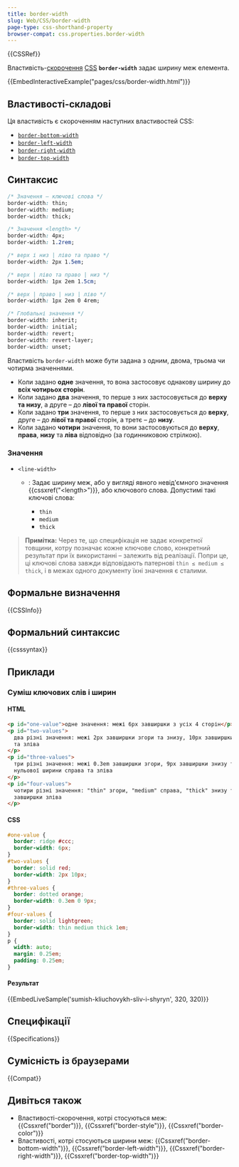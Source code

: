 ```yaml
---
title: border-width
slug: Web/CSS/border-width
page-type: css-shorthand-property
browser-compat: css.properties.border-width
---
```


{{CSSRef}}

Властивість-[скорочення](/uk/docs/Web/CSS/Shorthand_properties) [CSS](/uk/docs/Web/CSS) **`border-width`** задає ширину меж елемента.

{{EmbedInteractiveExample("pages/css/border-width.html")}}

## Властивості-складові

Ця властивість є скороченням наступних властивостей CSS:

- [`border-bottom-width`](/uk/docs/Web/CSS/border-bottom-width)
- [`border-left-width`](/uk/docs/Web/CSS/border-left-width)
- [`border-right-width`](/uk/docs/Web/CSS/border-right-width)
- [`border-top-width`](/uk/docs/Web/CSS/border-top-width)

## Синтаксис

```css
/* Значення – ключові слова */
border-width: thin;
border-width: medium;
border-width: thick;

/* Значення <length> */
border-width: 4px;
border-width: 1.2rem;

/* верх і низ | ліво та право */
border-width: 2px 1.5em;

/* верх | ліво та право | низ */
border-width: 1px 2em 1.5cm;

/* верх | право | низ | ліво */
border-width: 1px 2em 0 4rem;

/* Глобальні значення */
border-width: inherit;
border-width: initial;
border-width: revert;
border-width: revert-layer;
border-width: unset;
```

Властивість `border-width` може бути задана з одним, двома, трьома чи чотирма значеннями.

- Коли задано **одне** значення, то вона застосовує однакову ширину до **всіх чотирьох сторін**.
- Коли задано **два** значення, то перше з них застосовується до **верху та низу**, а друге – до **лівої та правої** сторін.
- Коли задано **три** значення, то перше з них застосовується до **верху**, друге – до **лівої та правої** сторін, а третє – до **низу**.
- Коли задано **чотири** значення, то вони застосовуються до **верху**, **права**, **низу** та **ліва** відповідно (за годинниковою стрілкою).

### Значення

- `<line-width>`

  - : Задає ширину меж, або у вигляді явного невід'ємного значення {{cssxref("&lt;length&gt;")}}, або ключового слова. Допустимі такі ключові слова:

    - `thin`
    - `medium`
    - `thick`

> **Примітка:** Через те, що специфікація не задає конкретної товщини, котру позначає кожне ключове слово, конкретний результат при їх використанні – залежить від реалізації. Попри це, ці ключові слова завжди відповідають патернові `thin ≤ medium ≤ thick`, і в межах одного документу їхні значення є сталими.

## Формальне визначення

{{CSSInfo}}

## Формальний синтаксис

{{csssyntax}}

## Приклади

### Суміш ключових слів і ширин

#### HTML

```html
<p id="one-value">одне значення: межі 6px завширшки з усіх 4 сторін</p>
<p id="two-values">
  два різні значення: межі 2px завширшки згори та знизу, 10px завширшки справа
  та зліва
</p>
<p id="three-values">
  три різні значення: межі 0.3em завширшки згори, 9px завширшки знизу та
  нульової ширини справа та зліва
</p>
<p id="four-values">
  чотири різні значення: "thin" згори, "medium" справа, "thick" знизу та 1em
  завширшки зліва
</p>
```

#### CSS

```css
#one-value {
  border: ridge #ccc;
  border-width: 6px;
}
#two-values {
  border: solid red;
  border-width: 2px 10px;
}
#three-values {
  border: dotted orange;
  border-width: 0.3em 0 9px;
}
#four-values {
  border: solid lightgreen;
  border-width: thin medium thick 1em;
}
p {
  width: auto;
  margin: 0.25em;
  padding: 0.25em;
}
```

#### Результат

{{EmbedLiveSample('sumish-kliuchovykh-sliv-i-shyryn', 320, 320)}}

## Специфікації

{{Specifications}}

## Сумісність із браузерами

{{Compat}}

## Дивіться також

- Властивості-скорочення, котрі стосуються меж: {{Cssxref("border")}}, {{Cssxref("border-style")}}, {{Cssxref("border-color")}}
- Властивості, котрі стосуються ширини меж: {{Cssxref("border-bottom-width")}}, {{Cssxref("border-left-width")}}, {{Cssxref("border-right-width")}}, {{Cssxref("border-top-width")}}
